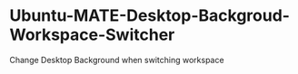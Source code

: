 # Ubuntu-MATE-Desktop-Backgroud-Workspace-Switcher
Change Desktop Background when switching workspace

